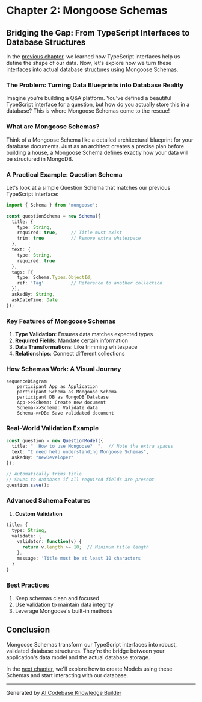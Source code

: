 # Chapter 2: Mongoose Schemas

## Bridging the Gap: From TypeScript Interfaces to Database Structures

In the [previous chapter](01_typescript_interfaces_.md), we learned how TypeScript interfaces help us define the shape of our data. Now, let's explore how we turn these interfaces into actual database structures using Mongoose Schemas.

### The Problem: Turning Data Blueprints into Database Reality

Imagine you're building a Q&A platform. You've defined a beautiful TypeScript interface for a question, but how do you actually store this in a database? This is where Mongoose Schemas come to the rescue!

### What are Mongoose Schemas?

Think of a Mongoose Schema like a detailed architectural blueprint for your database documents. Just as an architect creates a precise plan before building a house, a Mongoose Schema defines exactly how your data will be structured in MongoDB.

### A Practical Example: Question Schema

Let's look at a simple Question Schema that matches our previous TypeScript interface:

```typescript
import { Schema } from 'mongoose';

const questionSchema = new Schema({
  title: {
    type: String,
    required: true,     // Title must exist
    trim: true          // Remove extra whitespace
  },
  text: {
    type: String,
    required: true
  },
  tags: [{
    type: Schema.Types.ObjectId, 
    ref: 'Tag'          // Reference to another collection
  }],
  askedBy: String,
  askDateTime: Date
});
```

### Key Features of Mongoose Schemas

1. **Type Validation**: Ensures data matches expected types
2. **Required Fields**: Mandate certain information
3. **Data Transformations**: Like trimming whitespace
4. **Relationships**: Connect different collections

### How Schemas Work: A Visual Journey

```mermaid
sequenceDiagram
    participant App as Application
    participant Schema as Mongoose Schema
    participant DB as MongoDB Database
    App->>Schema: Create new document
    Schema->>Schema: Validate data
    Schema->>DB: Save validated document
```

### Real-World Validation Example

```typescript
const question = new QuestionModel({
  title: "  How to use Mongoose?  ",  // Note the extra spaces
  text: "I need help understanding Mongoose Schemas",
  askedBy: "newDeveloper"
});

// Automatically trims title
// Saves to database if all required fields are present
question.save();
```

### Advanced Schema Features

1. **Custom Validation**
```typescript
title: {
  type: String,
  validate: {
    validator: function(v) {
      return v.length >= 10;  // Minimum title length
    },
    message: 'Title must be at least 10 characters'
  }
}
```

### Best Practices

1. Keep schemas clean and focused
2. Use validation to maintain data integrity
3. Leverage Mongoose's built-in methods

## Conclusion

Mongoose Schemas transform our TypeScript interfaces into robust, validated database structures. They're the bridge between your application's data model and the actual database storage.

In the [next chapter](03_mongoose_models_.md), we'll explore how to create Models using these Schemas and start interacting with our database.

---

Generated by [AI Codebase Knowledge Builder](https://github.com/The-Pocket/Tutorial-Codebase-Knowledge)